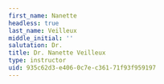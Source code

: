 ```yaml
---
first_name: Nanette
headless: true
last_name: Veilleux
middle_initial: ''
salutation: Dr.
title: Dr. Nanette Veilleux
type: instructor
uid: 935c62d3-e406-0c7e-c361-71f93f959197
---
```

